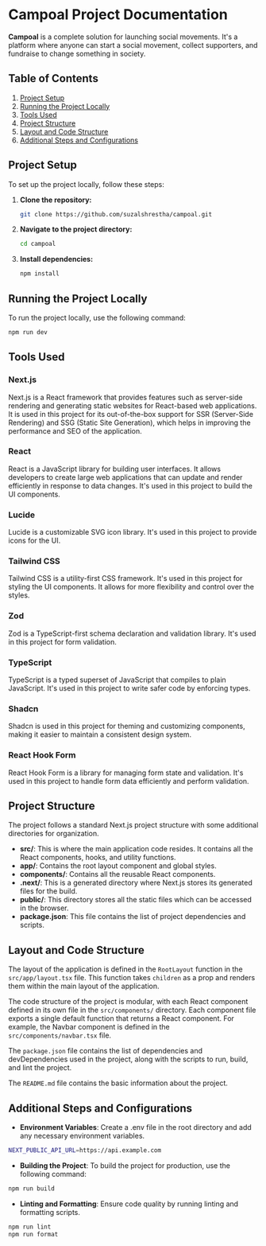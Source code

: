 # Campoal Project Documentation

**Campoal** is a complete solution for launching social movements. It's a platform where anyone can start a social movement, collect supporters, and fundraise to change something in society.

## Table of Contents

1. [Project Setup](#project-setup)
2. [Running the Project Locally](#running-the-project-locally)
3. [Tools Used](#tools-used)
4. [Project Structure](#project-structure)
5. [Layout and Code Structure](#layout-and-code-structure)
6. [Additional Steps and Configurations](#additional-steps-and-configurations)

## Project Setup

To set up the project locally, follow these steps:

1. **Clone the repository:**
   ```bash
   git clone https://github.com/suzalshrestha/campoal.git
   ```
2. **Navigate to the project directory:**
   ```bash
   cd campoal
   ```
3. **Install dependencies:**
   ```bash
   npm install
   ```

## Running the Project Locally

To run the project locally, use the following command:

```bash
npm run dev
```

## Tools Used

### Next.js

Next.js is a React framework that provides features such as server-side rendering and generating static websites for React-based web applications. It is used in this project for its out-of-the-box support for SSR (Server-Side Rendering) and SSG (Static Site Generation), which helps in improving the performance and SEO of the application.

### React

React is a JavaScript library for building user interfaces. It allows developers to create large web applications that can update and render efficiently in response to data changes. It's used in this project to build the UI components.

### Lucide

Lucide is a customizable SVG icon library. It's used in this project to provide icons for the UI.

### Tailwind CSS

Tailwind CSS is a utility-first CSS framework. It's used in this project for styling the UI components. It allows for more flexibility and control over the styles.

### Zod

Zod is a TypeScript-first schema declaration and validation library. It's used in this project for form validation.

### TypeScript

TypeScript is a typed superset of JavaScript that compiles to plain JavaScript. It's used in this project to write safer code by enforcing types.

### Shadcn

Shadcn is used in this project for theming and customizing components, making it easier to maintain a consistent design system.

### React Hook Form

React Hook Form is a library for managing form state and validation. It's used in this project to handle form data efficiently and perform validation.

## Project Structure

The project follows a standard Next.js project structure with some additional directories for organization.

- **src/**: This is where the main application code resides. It contains all the React components, hooks, and utility functions.
- **app/**: Contains the root layout component and global styles.
- **components/**: Contains all the reusable React components.
- **.next/**: This is a generated directory where Next.js stores its generated files for the build.
- **public/**: This directory stores all the static files which can be accessed in the browser.
- **package.json**: This file contains the list of project dependencies and scripts.

## Layout and Code Structure

The layout of the application is defined in the `RootLayout` function in the `src/app/layout.tsx` file. This function takes `children` as a prop and renders them within the main layout of the application.

The code structure of the project is modular, with each React component defined in its own file in the `src/components/` directory. Each component file exports a single default function that returns a React component. For example, the Navbar component is defined in the `src/components/navbar.tsx` file.

The `package.json` file contains the list of dependencies and devDependencies used in the project, along with the scripts to run, build, and lint the project.

The `README.md` file contains the basic information about the project.

## Additional Steps and Configurations

- **Environment Variables**: Create a .env file in the root directory and add any necessary environment variables.

```bash
NEXT_PUBLIC_API_URL=https://api.example.com
```

- **Building the Project**: To build the project for production, use the following command:

```bash
npm run build
```

- **Linting and Formatting**: Ensure code quality by running linting and formatting scripts.

```bash
npm run lint
npm run format
```
